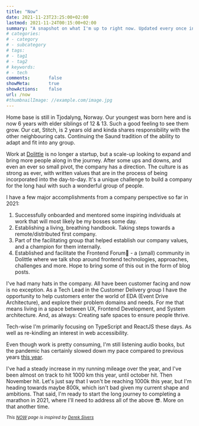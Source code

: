 ```yaml
---
title: "Now"
date: 2021-11-23T23:25:00+02:00
lastmod: 2021-11-24T00:15:00+02:00
summary: "A snapshot on what I'm up to right now. Updated every once in a while"
# categories:
# - category
# - subcategory
# tags:
# - tag1
# - tag2
# keywords:
# - tech
comments:       false
showMeta:       true
showActions:    false
url: /now
#thumbnailImage: //example.com/image.jpg
---
```


Home base is still in Tjodalyng, Norway. Our youngest was born here and is now 6 years with elder siblings of 12 & 13. Such a good feeling to see them grow. Our cat, Stitch, is 2 years old and kinda shares responsibility with the other neighbouring cats. Continuing the Saund tradition of the ability to adapt and fit into any group.

Work at [Dolittle](https://www.dolittle.com) is no longer a startup, but a scale-up looking to expand and bring more people along in the journey. After some ups and downs, and even an ever so small pivot, the company has a direction. The culture is as strong as ever, with written values that are in the process of being incorporated into the day-to-day. It's a unique challenge to build a company for the long haul with such a wonderful group of people.

I have a few major accomplishments from a company perspective so far in 2021:

  1. Successfully onboarded and mentored some inspiring individuals at work that will most likely be my bosses some day.
  2. Establishing a living, breathing handbook. Taking steps towards a remote/distributed first company.
  3. Part of the facilitating group that helped establish our company values, and a champion for them internally.
  4. Established and facilitate the Frontend Forum🎉 - a (small) community in Dolittle where we talk shop around frontend technologies, approaches, challenges and more. Hope to bring some of this out in the form of blog posts.

I've had many hats in the company. All have been customer facing and now is no exception. As a Tech Lead in the Customer Delivery group I have the opportunity to help customers enter the world of EDA (Event Drive Architecture), and explore their problem domains and needs. For me that means living in a space between UX, Frontend Development, and System architecture. And, as always: Creating safe spaces to ensure people thrive.

Tech-wise I'm primarily focusing on TypeScript and ReactJS these days. As well as re-kindling an interest in web accessibility.

Even though work is pretty consuming, I'm still listening audio books, but the pandemic has certainly slowed down my pace compared to previous years [this year](https://www.goodreads.com/review/list/59080435-pavneet-singh-saund?read_at=2021).

I've had a steady increase in my running mileage over the year, and I've been almost on track to hit 1000 km this year, until october hit. Then November hit. Let's just say that I won't be reaching 1000k this year, but I'm heading towards maybe 800k, which isn't bad given my current shape and ambitions. That said, I'm ready to start the long journey to completing a marathon in 2021, where I'll need to address all of the above 😎. More on that another time.

<small>*This [NOW](https://nownownow.com/about) page is inspired by [Derek Sivers](https://sivers.org)*</small>